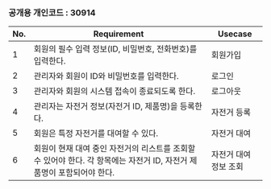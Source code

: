 ### 공개용 개인코드 : 30914

| No. | Requirement | Usecase |
| --- | --- | --- |
| 1 | 회원의 필수 입력 정보(ID, 비밀번호, 전화번호)를 입력한다. | 회원가입 |
| 2 | 관리자와 회원이 ID와 비밀번호를 입력한다. | 로그인 |
| 3 | 관리자와 회원의 시스템 접속이 종료되도록 한다. | 로그아웃 |
| 4 | 관리자는 자전거 정보(자전거 ID, 제품명)을 등록한다.  | 자전거 등록 |
| 5 | 회원은 특정 자전거를 대여할 수 있다. | 자전거 대여 |
| 6 | 회원이 현재 대여 중인 자전거의 리스트를 조회할 수 있어야 한다. 각 항목에는 자전거 ID, 자전거 제품명이 포함되어야 한다.  | 자전거 대여 정보 조회 |
